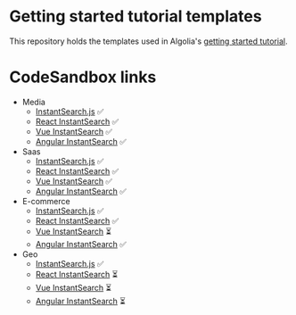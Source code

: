 # Getting started tutorial templates

This repository holds the templates used in Algolia's [getting started tutorial](TODO).

# CodeSandbox links

- Media
  - [InstantSearch.js](https://codesandbox.io/s/github/algolia/getting-started-tutorial-templates/tree/master/InstantSearch.js/media) ✅
  - [React InstantSearch](https://codesandbox.io/s/github/algolia/getting-started-tutorial-templates/tree/master/React%20InstantSearch/media) ✅
  - [Vue InstantSearch](https://codesandbox.io/s/github/algolia/getting-started-tutorial-templates/tree/master/Vue%20InstantSearch/media) ✅
  - [Angular InstantSearch](https://codesandbox.io/s/github/algolia/getting-started-tutorial-templates/tree/master/Angular%20InstantSearch/media) ✅
- Saas
  - [InstantSearch.js](https://codesandbox.io/s/github/algolia/getting-started-tutorial-templates/tree/master/InstantSearch.js/saas) ✅
  - [React InstantSearch](https://codesandbox.io/s/github/algolia/getting-started-tutorial-templates/tree/master/React%20InstantSearch/saas) ✅
  - [Vue InstantSearch](https://codesandbox.io/s/github/algolia/getting-started-tutorial-templates/tree/master/Vue%20InstantSearch/saas) ✅
  - [Angular InstantSearch](https://codesandbox.io/s/github/algolia/getting-started-tutorial-templates/tree/master/Angular%20InstantSearch/saas) ✅
- E-commerce
  - [InstantSearch.js](https://codesandbox.io/s/github/algolia/getting-started-tutorial-templates/tree/master/InstantSearch.js/e-commerce) ✅
  - [React InstantSearch](https://codesandbox.io/s/github/algolia/getting-started-tutorial-templates/tree/master/React%20InstantSearch/e-commerce) ✅
  - [Vue InstantSearch](https://codesandbox.io/s/github/algolia/getting-started-tutorial-templates/tree/master/Vue%20InstantSearch/e-commerce) ⏳
  - [Angular InstantSearch](https://codesandbox.io/s/github/algolia/getting-started-tutorial-templates/tree/master/Angular%20InstantSearch/e-commerce) ✅
- Geo
  - [InstantSearch.js](https://codesandbox.io/s/github/algolia/getting-started-tutorial-templates/tree/master/InstantSearch.js/geo) ✅
  - [React InstantSearch](https://codesandbox.io/s/github/algolia/getting-started-tutorial-templates/tree/master/React%20InstantSearch/geo) ⏳
  - [Vue InstantSearch](https://codesandbox.io/s/github/algolia/getting-started-tutorial-templates/tree/master/Vue%20InstantSearch/geo) ⏳
  - [Angular InstantSearch](https://codesandbox.io/s/github/algolia/getting-started-tutorial-templates/tree/master/Angular%20InstantSearch/geo) ⏳
